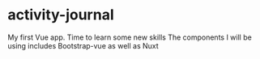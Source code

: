 # activity-journal
My first Vue app. Time to learn some new skills
The components I will be using includes Bootstrap-vue as well as Nuxt